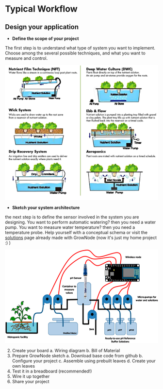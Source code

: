 
# Typical Workflow


## Design your application

 - **Define the scope of your project**
 
The first step is to understand what type of system you want to implement. 
Choose among the several possible techniques, and what you want to measure and control. 

![some techniques](https://github.com/ogghst/GrowNode/blob/master/docs/resources/images/techniques.jpg?raw=true)

 - **Sketch your system architecture**

the next step is to define the sensor involved in the system you are designing. You want to perform automatic watering? then you need a water pump. You want to measure water temperature? then you need a temperature probe. Help yourself with a conceptual schema or visit the [solutions](https://github.com/ogghst/GrowNode/tree/master/docs/resources/solutions/hydroboard1) page already made with GrowNode (now it's just my home project :) ) 

![Example System Architecture](https://github.com/ogghst/GrowNode/blob/master/docs/resources/images/schema3.png?raw=true)

2.	Create your board
a.	Wiring diagram
b.	Bill of Material
3.	Prepare GrowNode sketch
a.	Download base code from github
b.	Configure your project
c.	Assemble using prebuilt leaves 
d.	Create your own leaves
4.	Test it in a breadboard (recommended!) 
5.	Wire it up together
6.	Share your project
